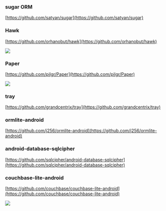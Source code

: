 
### sugar ORM  ###

[https://github.com/satyan/sugar](https://github.com/satyan/sugar)


### Hawk ###

[https://github.com/orhanobut/hawk](https://github.com/orhanobut/hawk)

![](https://github.com/orhanobut/hawk/raw/master/images/hawk-logo.png)


### Paper ###

[https://github.com/pilgr/Paper](https://github.com/pilgr/Paper)

![](https://github.com/pilgr/Paper/raw/master/paper_icon.png)

### tray ###

[https://github.com/grandcentrix/tray](https://github.com/grandcentrix/tray)


### ormlite-android ###

[https://github.com/j256/ormlite-android](https://github.com/j256/ormlite-android)

### android-database-sqlcipher ###


[https://github.com/sqlcipher/android-database-sqlcipher](https://github.com/sqlcipher/android-database-sqlcipher)


### couchbase-lite-android ###


[https://github.com/couchbase/couchbase-lite-android](https://github.com/couchbase/couchbase-lite-android)

![](https://camo.githubusercontent.com/c1aa705fde3eb12245c06730d850c23e5a84ad8d/687474703a2f2f746c657964656e2d6d6973632e73332e616d617a6f6e6177732e636f6d2f636f756368626173652d6c6974652f636f756368626173652d6c6974652d6172636869746563747572652e706e67)

